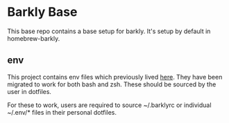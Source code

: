 Barkly Base
===========

This base repo contains a base setup for barkly. It's setup by default in homebrew-barkly.

env
---

This project contains env files which previously lived [here](https://github.com/barklyprotects/dotfiles/blob/master/zsh).
They have been migrated to work for both bash and zsh.
These should be sourced by the user in dotfiles.

For these to work, users are required to source ~/.barklyrc or individual ~/.env/* files in their personal dotfiles.
